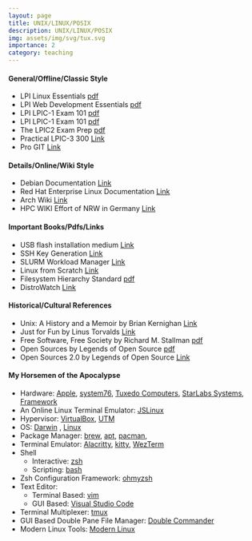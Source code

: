 ```yaml
---
layout: page
title: UNIX/LINUX/POSIX
description: UNIX/LINUX/POSIX
img: assets/img/svg/tux.svg
importance: 2
category: teaching
---
```


#### General/Offline/Classic Style

* LPI Linux Essentials [pdf](https://learning.lpi.org/pdfstore/LPI-Learning-Material-010-160-en.pdf)
* LPI Web Development Essentials [pdf](https://learning.lpi.org/pdfstore/LPI-Learning-Material-030-100-en.pdf)
* LPI LPIC-1 Exam 101 [pdf](https://learning.lpi.org/pdfstore/LPI-Learning-Material-101-500-en.pdf)
* LPI LPIC-1 Exam 101 [pdf](https://learning.lpi.org/pdfstore/LPI-Learning-Material-102-500-en.pdf)  
* The LPIC2 Exam Prep [pdf](https://lpic2book.github.io/src/pdf/lpic2book.pdf)
* Practical LPIC-3 300 [Link](https://link.springer.com/book/10.1007/978-1-4842-4473-9)
* Pro GIT [Link](https://github.com/progit/progit2/releases/download/2.1.360/progit.pdf)

#### Details/Online/Wiki Style
* Debian Documentation [Link](https://www.debian.org/doc/)
* Red Hat Enterprise Linux Documentation [Link](https://access.redhat.com/documentation/en-us/red_hat_enterprise_linux/9)
* Arch Wiki [Link](https://wiki.archlinux.org/)
* HPC WIKI Effort of NRW in Germany [Link](https://hpc-wiki.info/hpc/HPC_Wiki)

#### Important Books/Pdfs/Links
* USB flash installation medium [Link](https://wiki.archlinux.org/title/USB_flash_installation_medium)
* SSH Key Generation [Link](https://wiki.archlinux.org/title/SSH_keys)
* SLURM Workload Manager [Link](https://slurm.schedmd.com/)
* Linux from Scratch [Link](https://www.linuxfromscratch.org/lfs/downloads/stable/LFS-BOOK-12.0.pdf)
* Filesystem Hierarchy Standard [pdf](https://refspecs.linuxfoundation.org/FHS_3.0/fhs-3.0.pdf)
* DistroWatch [Link](https://distrowatch.com/)

#### Historical/Cultural References
* Unix: A History and a Memoir by Brian Kernighan [Link](https://www.cs.princeton.edu/~bwk/memoir.html)
* Just for Fun by Linus Torvalds [Link](https://www.harpercollins.com/products/just-for-fun-linus-torvaldsdavid-diamond?variant=32118179364898)
* Free Software, Free Society by Richard M. Stallman [pdf](https://www.gnu.org/doc/fsfs3-hardcover.pdf)
* Open Sources by Legends of Open Source [pdf](https://smaldone.com.ar/documentos/libros/opensources.pdf)
* Open Sources 2.0 by Legends of Open Source [Link](https://www.oreilly.com/library/view/open-sources-20/0596008023/)

#### My Horsemen of the Apocalypse
* Hardware: [Apple](https://www.apple.com/mac/), [system76](https://system76.com/), [Tuxedo Computers](https://www.tuxedocomputers.com/), [StarLabs Systems](https://de.starlabs.systems/), [Framework](https://frame.work/de/en) 
* An Online Linux Terminal Emulator: [JSLinux](https://bellard.org/jslinux/)  
* Hypervisor: [VirtualBox](https://www.virtualbox.org/), [UTM](https://mac.getutm.app/)
* OS: [Darwin](https://github.com/apple/darwin-xnu) , [Linux](https://www.kernel.org/)
* Package Manager: [brew](https://brew.sh/), [apt](https://wiki.debian.org/Apt), [pacman](https://archlinux.org/pacman/),
* Terminal Emulator: [Alacritty](https://alacritty.org/), [kitty](https://sw.kovidgoyal.net/kitty/), [WezTerm](https://wezfurlong.org/wezterm/)
* Shell
  - Interactive: [zsh](https://www.zsh.org/)
  - Scripting: [bash](https://www.gnu.org/software/bash/)
* Zsh Configuration Framework: [ohmyzsh](https://ohmyz.sh/)
* Text Editor:
  - Terminal Based: [vim](https://www.vim.org/)
  - GUI Based: [Visual Studio Code](https://code.visualstudio.com/)
* Terminal Multiplexer: [tmux](https://github.com/tmux)
* GUI Based Double Pane File Manager: [Double Commander](https://doublecmd.sourceforge.io/)
* Modern Linux Tools: [Modern Linux](https://github.com/ibraheemdev/modern-unix)



